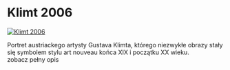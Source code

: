 Klimt 2006 
=============
[![Klimt 2006 ](http://vidos.pl/images/player.gif)](http://vidos.pl/klimt-2006)

 Portret austriackego artysty Gustava Klimta, którego niezwykłe obrazy stały się symbolem stylu art nouveau końca XIX i początku XX wieku. zobacz pełny opis
